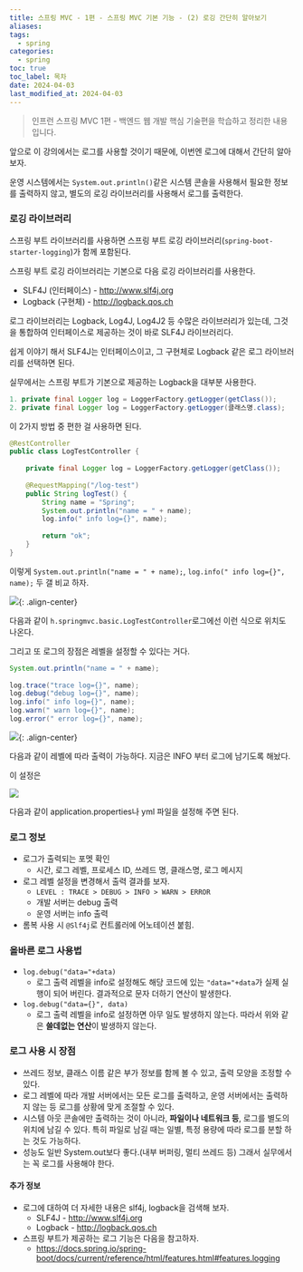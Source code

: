 ```yaml
---
title: 스프링 MVC - 1편 - 스프링 MVC 기본 기능 - (2) 로깅 간단히 알아보기
aliases: 
tags:
  - spring
categories:
  - spring
toc: true
toc_label: 목차
date: 2024-04-03
last_modified_at: 2024-04-03
---
```

>  인프런 스프링 MVC 1편 - 백엔드 웹 개발 핵심 기술편을 학습하고 정리한 내용 입니다.

앞으로 이 강의에서는 로그를 사용할 것이기 때문에, 이번엔 로그에 대해서 간단히 알아보자.

운영 시스템에서는 `System.out.println()`같은 시스템 콘솔을 사용해서 필요한 정보를 출력하지 않고, 별도의 로깅 라이브러리를 사용해서 로그를 출력한다.

### 로깅 라이브러리
스프링 부트 라이브러리를 사용하면 스프링 부트 로깅 라이브러리(`spring-boot-starter-logging`)가 함께 포함된다.

스프링 부트 로깅 라이브러리는 기본으로 다음 로깅 라이브러리를 사용한다.

- SLF4J (인터페이스) - http://www.slf4j.org 
- Logback (구현체) - http://logback.qos.ch

로그 라이브러리는 Logback, Log4J, Log4J2 등 수많은 라이브러리가 있는데, 그것을 통합하여 인터페이스로 제공하는 것이 바로 SLF4J 라이브러리다.

쉽게 이야기 해서 SLF4J는 인터페이스이고, 그 구현체로 Logback 같은 로그 라이브러리를 선택하면 된다.

실무에서는 스프링 부트가 기본으로 제공하는 Logback을 대부분 사용한다.


```java
1. private final Logger log = LoggerFactory.getLogger(getClass());
2. private final Logger log = LoggerFactory.getLogger(클래스명.class);
```

이 2가지 방법 중 편한 걸 사용하면 된다.

```java
@RestController  
public class LogTestController {  
  
    private final Logger log = LoggerFactory.getLogger(getClass());  
  
    @RequestMapping("/log-test")  
    public String logTest() {  
        String name = "Spring";  
        System.out.println("name = " + name);  
        log.info(" info log={}", name);  
  
        return "ok";  
    }  
}
```

이렇게 `System.out.println("name = " + name);`, `log.info(" info log={}", name);` 두 갤 비교 하자.

![](https://i.imgur.com/DDSfbKW.png){: .align-center}

다음과 같이 `h.springmvc.basic.LogTestController`로그에선 이런 식으로 위치도 나온다.

그리고 또 로그의 장점은 레벨을 설정할 수 있다는 거다.


```java
System.out.println("name = " + name);  
  
log.trace("trace log={}", name);  
log.debug("debug log={}", name);  
log.info(" info log={}", name);  
log.warn(" warn log={}", name);  
log.error(" error log={}", name);
```

![](https://i.imgur.com/rLnOyvV.png){: .align-center}

다음과 같이 레벨에 따라 출력이 가능하다.  지금은 INFO 부터 로그에 남기도록 해놨다.

이 설정은 

![](https://i.imgur.com/ES89F3p.png)


다음과 같이 application.properties나 yml 파일을 설정해 주면 된다.

### 로그 정보

- 로그가 출력되는 포멧 확인
	- 시간, 로그 레벨, 프로세스 ID, 쓰레드 명, 클래스명, 로그 메시지
- 로그 레벨 설정을 변경해서 출력 결과를 보자.
	- `LEVEL : TRACE > DEBUG > INFO > WARN > ERROR`
	- 개발 서버는 debug 출력
	- 운영 서버는 info 출력 
- 롬복 사용 시 `@Slf4j`로 컨트롤러에 어노테이션 붙힘.


### 올바른 로그 사용법

- `log.debug("data="+data)`
	- 로그 출력 레벨을 info로 설정해도 해당 코드에 있는 `"data="+data`가 실제 실행이 되어 버린다. 결과적으로 문자 더하기 연산이 발생한다.
- `log.debug("data={}", data)`
	- 로그 출력 레벨을 info로 설정하면 아무 일도 발생하지 않는다. 따라서 위와 같은 **쓸데없는 연산**이 발생하지 않는다.

### 로그 사용 시 장점

- 쓰레드 정보, 클래스 이름 같은 부가 정보를 함께 볼 수 있고, 출력 모양을 조정할 수 있다.
- 로그 레벨에 따라 개발 서버에서는 모든 로그를 출력하고, 운영 서버에서는 출력하지 않는 등 로그를 상황에 맞게 조절할 수 있다.
- 시스템 아웃 콘솔에만 출력하는 것이 아니라, **파일이나 네트워크 등**, 로그를 별도의 위치에 남길 수 있다. 특히 파일로 남길 때는 일별, 특정 용량에 따라 로그를 분할 하는 것도 가능하다.
- 성능도 일반 System.out보다 좋다.(내부 버퍼링, 멀티 쓰레드 등) 그래서 실무에서는 꼭 로그를 사용해야 한다.

#### 추가 정보

- 로그에 대하여 더 자세한 내용은 slf4j, logback을 검색해 보자.
	- SLF4J - http://www.slf4j.org
	- Logback - http://logback.qos.ch
- 스프링 부트가 제공하는 로그 기능은 다음을 참고하자.
	- https://docs.spring.io/spring-boot/docs/current/reference/html/features.html#features.logging




